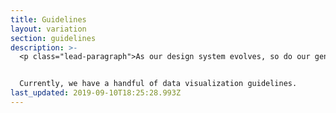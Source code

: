 ```yaml
---
title: Guidelines
layout: variation
section: guidelines
description: >-
  <p class="lead-paragraph">As our design system evolves, so do our general guidelines.</p>


  Currently, we have a handful of data visualization guidelines.
last_updated: 2019-09-10T18:25:28.993Z
---
```

